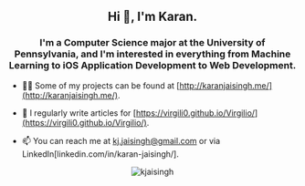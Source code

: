<h2 align="center">Hi 👋, I'm Karan.</h1>
<h3 align="center">I'm a Computer Science major at the University of Pennsylvania, and I'm interested in everything from Machine Learning to iOS Application Development to Web Development.</h3>

- 👨‍💻 Some of my projects can be found at [http://karanjaisingh.me/](http://karanjaisingh.me/).

- 📝 I regularly write articles for [https://virgili0.github.io/Virgilio/](https://virgili0.github.io/Virgilio/).

- 📫 You can reach me at [kj.jaisingh@gmail.com](mailto:kj.jaisingh@gmail.com) or via LinkedIn[linkedin.com/in/karan-jaisingh/].

<p align="center"><img align="center" src="https://github-readme-stats.vercel.app/api?username=kjaisingh&show_icons=true" alt="kjaisingh" /></p>
